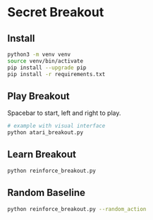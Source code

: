# Secret Breakout


## Install

```sh
python3 -m venv venv
source venv/bin/activate
pip install --upgrade pip
pip install -r requirements.txt
```

## Play Breakout

Spacebar to start, left and right to play.
```sh
# example with visual interface
python atari_breakout.py
```

## Learn Breakout
```sh
python reinforce_breakout.py
```

## Random Baseline
```sh
python reinforce_breakout.py --random_action
```